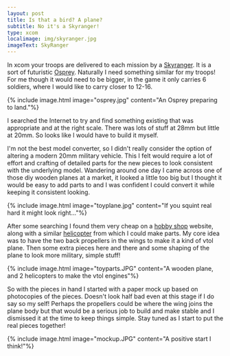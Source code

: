 ```yaml
---
layout: post
title: Is that a bird? A plane?
subtitle: No it's a Skyranger!
type: xcom
localimage: img/skyranger.jpg
imageText: SkyRanger
---
```


In xcom your troops are delivered to each mission by a [Skyranger](http://ufopaedia.org/index.php/Skyranger_(EU2012)). It
is a sort of futuristic [Osprey](https://en.wikipedia.org/wiki/Bell_Boeing_V-22_Osprey). Naturally I need something similar for
my troops! For me though it would need to be bigger, in the game it only
carries 6 soldiers, where I would like to carry closer to 12-16.

{% include image.html image="osprey.jpg" content="An Osprey preparing to land."%}

I searched the Internet to try and find something existing that was appropriate and at the right scale. There was lots of stuff at 28mm but little at 20mm. So looks like I would have to build it myself.

I'm not the best model converter, so I didn't really consider the option of altering a modern 20mm military vehicle. This I felt would require a lot of effort and crafting of detailed parts for the new pieces to look consistent with the underlying model. Wandering around one day I came across one of those diy wooden planes at a market, it looked a little too big but I thought it would be easy to add parts to and I was confident I could convert it while keeping it consistent looking.

{% include image.html image="toyplane.jpg" content="If you squint real hard it might look right..."%}

After some searching I found them very cheap on a [hobby shop](http://www.scalefarm.com/q-p311_model-quay-vehicle_quay_twin_otter_aeroplane_woodcraft_construction_kit.htm) website,
along with a similar [helicopter](http://www.scalefarm.com/q-p007_model-quay-vehicle_quay_helicopter_woodcraft_construction_kit.htm) from which I could make parts. My core idea was to have the two back propellers in the wings to make it a kind of vtol plane. Then some extra pieces here and there and some shaping of the plane to look more military, simple stuff!

{% include image.html image="toyparts.JPG" content="A wooden plane, and 2 helicopters to make the vtol engines"%}

So with the pieces in hand I started with a paper mock up based on photocopies of the pieces. Doesn't look half bad even at this stage if I do say so my self! Perhaps the propellers could be where the wing joins the plane body but that would be a serious job to build and make stable and I dismissed it at the time to keep things simple. Stay tuned as I start to put the real pieces together!

{% include image.html image="mockup.JPG" content="A positive start I think!"%}

